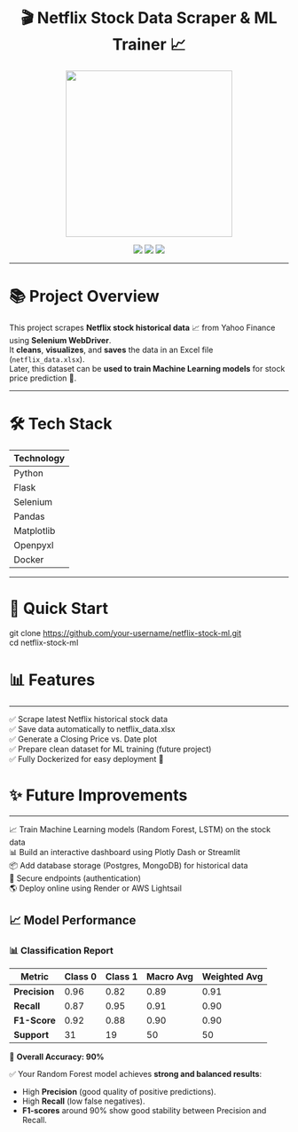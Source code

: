 <h1 align="center">
  🎬 Netflix Stock Data Scraper & ML Trainer 📈
</h1>

<p align="center">
  <img src="https://media.giphy.com/media/f9k1tV7HyORcngKF8v/giphy.gif" width="300" />
</p>

<p align="center">
  <a href="https://www.python.org/"><img src="https://img.shields.io/badge/Python-3.9-blue?style=for-the-badge&logo=python&logoColor=white" /></a>
  <a href="#"><img src="https://img.shields.io/badge/Selenium-Automation-brightgreen?style=for-the-badge&logo=selenium&logoColor=white" /></a>
  <a href="#"><img src="https://img.shields.io/badge/Docker-Ready-blue?style=for-the-badge&logo=docker&logoColor=white" /></a>
</p>

---

# 📚 Project Overview

This project scrapes **Netflix stock historical data** 📈 from Yahoo Finance using **Selenium WebDriver**.  
It **cleans**, **visualizes**, and **saves** the data in an Excel file (`netflix_data.xlsx`).  
Later, this dataset can be **used to train Machine Learning models** for stock price prediction 🎯.

---

# 🛠️ Tech Stack

| Technology     
|:---------------
| Python         |
| Flask          | 
| Selenium       |
| Pandas         | 
| Matplotlib     |
| Openpyxl       |
| Docker         |

---

# 🚀 Quick Start

git clone https://github.com/your-username/netflix-stock-ml.git   
cd netflix-stock-ml  


# 📊 Features
____________________________________________________________________
✅ Scrape latest Netflix historical stock data  
✅ Save data automatically to netflix_data.xlsx  
✅ Generate a Closing Price vs. Date plot  
✅ Prepare clean dataset for ML training (future project)  
✅ Fully Dockerized for easy deployment 🚀  



# ✨ Future Improvements
_____________________________________________________________________
📈 Train Machine Learning models (Random Forest, LSTM) on the stock data  
📊 Build an interactive dashboard using Plotly Dash or Streamlit  
📦 Add database storage (Postgres, MongoDB) for historical data  
🔐 Secure endpoints (authentication)  
🌎 Deploy online using Render or AWS Lightsail  

## 📈 Model Performance

### 📊 Classification Report

| **Metric**      | **Class 0** | **Class 1** | **Macro Avg** | **Weighted Avg** |
|-----------------|-------------|-------------|---------------|------------------|
| **Precision**   | 0.96         | 0.82         | 0.89          | 0.91             |
| **Recall**      | 0.87         | 0.95         | 0.91          | 0.90             |
| **F1-Score**    | 0.92         | 0.88         | 0.90          | 0.90             |
| **Support**     | 31           | 19           | 50            | 50               |

🔵 **Overall Accuracy: 90%**

✅ Your Random Forest model achieves **strong and balanced results**:
- High **Precision** (good quality of positive predictions).
- High **Recall** (low false negatives).
- **F1-scores** around 90% show good stability between Precision and Recall.

